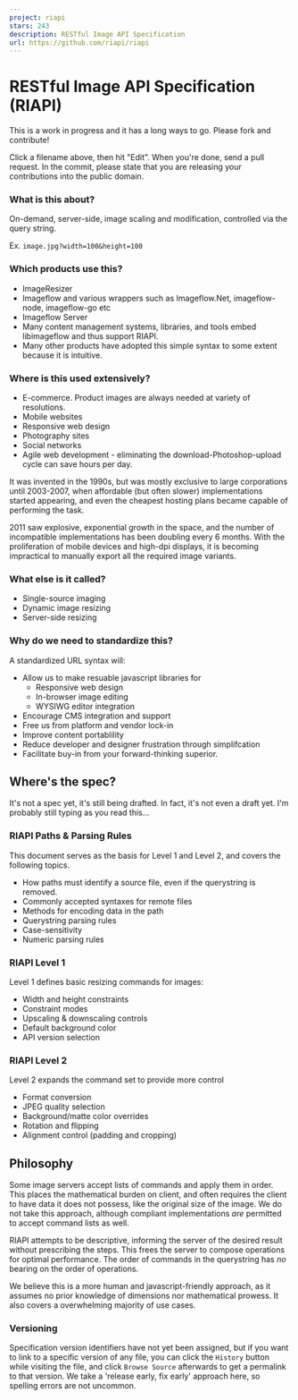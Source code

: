 ```yaml
---
project: riapi
stars: 243
description: RESTful Image API Specification
url: https://github.com/riapi/riapi
---
```


RESTful Image API Specification (RIAPI)
=======================================

This is a work in progress and it has a long ways to go. Please fork and contribute!

Click a filename above, then hit "Edit". When you're done, send a pull request. In the commit, please state that you are releasing your contributions into the public domain.

### What is this about?

On-demand, server-side, image scaling and modification, controlled via the query string.

Ex. `image.jpg?width=100&height=100`

### Which products use this?

-   ImageResizer
-   Imageflow and various wrappers such as Imageflow.Net, imageflow-node, imageflow-go etc
-   Imageflow Server
-   Many content management systems, libraries, and tools embed libimageflow and thus support RIAPI.
-   Many other products have adopted this simple syntax to some extent because it is intuitive.

### Where is this used extensively?

-   E-commerce. Product images are always needed at variety of resolutions.
-   Mobile websites
-   Responsive web design
-   Photography sites
-   Social networks
-   Agile web development - eliminating the download-Photoshop-upload cycle can save hours per day.

It was invented in the 1990s, but was mostly exclusive to large corporations until 2003-2007, when affordable (but often slower) implementations started appearing, and even the cheapest hosting plans became capable of performing the task.

2011 saw explosive, exponential growth in the space, and the number of incompatible implementations has been doubling every 6 months. With the proliferation of mobile devices and high-dpi displays, it is becoming impractical to manually export all the required image variants.

### What else is it called?

-   Single-source imaging
-   Dynamic image resizing
-   Server-side resizing

### Why do we need to standardize this?

A standardized URL syntax will:

-   Allow us to make resuable javascript libraries for
    -   Responsive web design
    -   In-browser image editing
    -   WYSIWG editor integration
-   Encourage CMS integration and support
-   Free us from platform and vendor lock-in
-   Improve content portablility
-   Reduce developer and designer frustration through simplifcation
-   Facilitate buy-in from your forward-thinking superior.

Where's the spec?
-----------------

It's not a spec yet, it's still being drafted. In fact, it's not even a draft yet. I'm probably still typing as you read this...

### RIAPI Paths & Parsing Rules

This document serves as the basis for Level 1 and Level 2, and covers the following topics.

-   How paths must identify a source file, even if the querystring is removed.
-   Commonly accepted syntaxes for remote files
-   Methods for encoding data in the path
-   Querystring parsing rules
-   Case-sensitivity
-   Numeric parsing rules

### RIAPI Level 1

Level 1 defines basic resizing commands for images:

-   Width and height constraints
-   Constraint modes
-   Upscaling & downscaling controls
-   Default background color
-   API version selection

### RIAPI Level 2

Level 2 expands the command set to provide more control

-   Format conversion
-   JPEG quality selection
-   Background/matte color overrides
-   Rotation and flipping
-   Alignment control (padding and cropping)

Philosophy
----------

Some image servers accept lists of commands and apply them in order. This places the mathematical burden on client, and often requires the client to have data it does not possess, like the original size of the image. We do not take this approach, although compliant implementations _are_ permitted to accept command lists as well.

RIAPI attempts to be descriptive, informing the server of the desired result without prescribing the steps. This frees the server to compose operations for optimal performance. The order of commands in the querystring has _no_ bearing on the order of operations.

We believe this is a more human and javascript-friendly approach, as it assumes no prior knowledge of dimensions nor mathematical prowess. It also covers a overwhelming majority of use cases.

### Versioning

Specification version identifiers have not yet been assigned, but if you want to link to a specific version of any file, you can click the `History` button while visiting the file, and click `Browse Source` afterwards to get a permalink to that version. We take a 'release early, fix early' approach here, so spelling errors are not uncommon.
